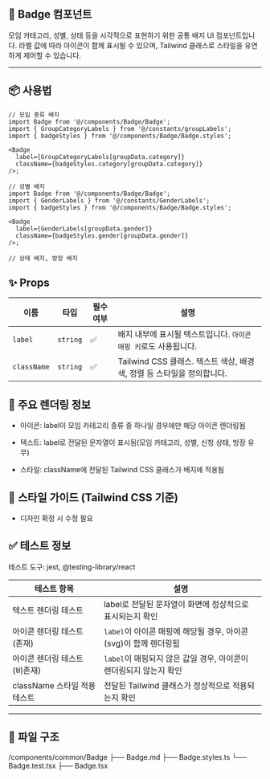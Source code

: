 ## 📝 Badge 컴포넌트

모임 카테고리, 성별, 상태 등을 시각적으로 표현하기 위한 공통 배지 UI 컴포넌트입니다.
라벨 값에 따라 아이콘이 함께 표시될 수 있으며, Tailwind 클래스로 스타일을 유연하게 제어할 수 있습니다.

---

## 📦 사용법

```tsx
// 모임 종류 배지
import Badge from '@/components/Badge/Badge';
import { GroupCategoryLabels } from '@/constants/groupLabels';
import { badgeStyles } from '@/components/Badge/Badge.styles';

<Badge
  label={GroupCategoryLabels[groupData.category]}
  className={badgeStyles.category[groupData.category]}
/>;

// 성별 배지
import Badge from '@/components/Badge/Badge';
import { GenderLabels } from '@/constants/GenderLabels';
import { badgeStyles } from '@/components/Badge/Badge.styles';

<Badge
  label={GenderLabels[groupData.gender]}
  className={badgeStyles.gender[groupData.gender]}
/>;

// 상태 배지, 방장 배지
```

## ✨ Props

| 이름        | 타입     | 필수 여부 | 설명                                                                   |
| ----------- | -------- | --------- | ---------------------------------------------------------------------- |
| `label`     | `string` | ✅        | 배지 내부에 표시될 텍스트입니다. `아이콘 매핑 키`로도 사용됩니다.      |
| `className` | `string` | ✅        | Tailwind CSS 클래스. 텍스트 색상, 배경색, 정렬 등 스타일을 정의합니다. |

## 🧩 주요 렌더링 정보

- 아이콘: label이 모임 카테고리 종류 중 하나일 경우에만 해당 아이콘 렌더링됨

- 텍스트: label로 전달된 문자열이 표시됨(모임 카테고리, 성별, 신청 상태, 방장 유무)

- 스타일: className에 전달된 Tailwind CSS 클래스가 배지에 적용됨

## 🎨 스타일 가이드 (Tailwind CSS 기준)

- 디자인 확정 시 수정 필요

## ✅ 테스트 정보

테스트 도구: jest, @testing-library/react

| 테스트 항목                   | 설명                                                               |
| ----------------------------- | ------------------------------------------------------------------ |
| 텍스트 렌더링 테스트          | label로 전달된 문자열이 화면에 정상적으로 표시되는지 확인          |
| 아이콘 렌더링 테스트 (존재)   | `label`이 아이콘 매핑에 해당될 경우, 아이콘(svg)이 함께 렌더링됨   |
| 아이콘 렌더링 테스트 (비존재) | `label`이 매핑되지 않은 값일 경우, 아이콘이 렌더링되지 않는지 확인 |
| className 스타일 적용 테스트  | 전달된 Tailwind 클래스가 정상적으로 적용되는지 확인                |

---

## 📁 파일 구조

/components/common/Badge
├── Badge.md
├── Badge.styles.ts
└── Badge.test.tsx
├── Badge.tsx
